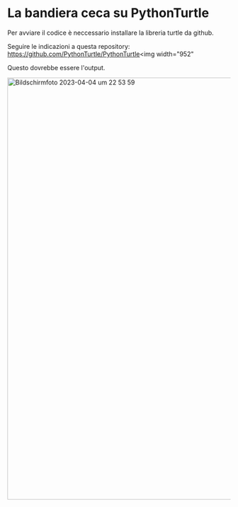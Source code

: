 La bandiera ceca su PythonTurtle
================================

Per avviare il codice è neccessario installare la libreria turtle da github.

Seguire le indicazioni a questa repository: https://github.com/PythonTurtle/PythonTurtle<img width="952" 

Questo dovrebbe essere l'output.

<img width="952" alt="Bildschirmfoto 2023-04-04 um 22 53 59" src="https://user-images.githubusercontent.com/119441118/229918959-dc94fd3c-5aa7-435e-9475-2be99630a7a8.png">

